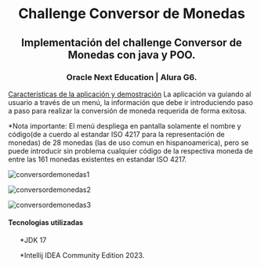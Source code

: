
<h1 align="center"> Challenge Conversor de Monedas</h1>

<h2 align="center">Implementación del challenge Conversor de Monedas con java y POO.</h2> 
<h3 align="center"> Oracle Next Education | Alura G6.</h3>

[Características de la aplicación y demostración](#Características-de-la-aplicación-y-demostración)
La aplicación va guiando al usuario a través de un menú, la información que debe ir introduciendo paso a paso para realizar la conversión de moneda requerida de forma exitosa.

*Nota importante: El menú despliega en pantalla solamente el nombre y código(de a cuerdo al estandar ISO 4217 para la representación de monedas) de 28 monedas (las de uso comun en hispanoamerica), 
pero se puede introducir sin problema cualquier código de la respectiva moneda de entre las 161 monedas existentes en estandar ISO 4217.

![conversordemonedas1](https://github.com/Ronikings/conversor-de-monedas/assets/158636841/470c8a50-3c76-4535-8b0f-096f87003c29)


![conversordemonedas2](https://github.com/Ronikings/conversor-de-monedas/assets/158636841/f55e5b8a-bb42-4a34-a8a0-afeb101a32ed)


![conversordemonedas3](https://github.com/Ronikings/conversor-de-monedas/assets/158636841/3f7a5700-d71d-498d-aef4-dab81ee6df99)




<h4 align="left">Tecnologias utilizadas</h4>
<ul>*JDK 17</ul>
<ul>*Intellij IDEA Community Edition 2023.</ul>
